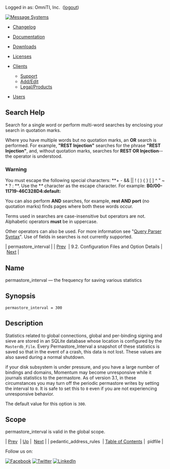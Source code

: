 Logged in as: OmniTI, Inc.  ([logout](https://support.messagesystems.com/logout.php))

[![Message Systems](https://support.messagesystems.com/images/ms-white205.png)](https://support.messagesystems.com/start.php) 

*   [Changelog](https://support.messagesystems.com/start.php?show=changelog)
*   [Documentation](https://support.messagesystems.com/docs/)
*   [Downloads](https://support.messagesystems.com/start.php)

*   [Licenses](https://support.messagesystems.com/license_summary.php)
*   <a href="">Clients</a>
    *   [Support](https://support.messagesystems.com/cs.php)
    *   [Add/Edit](https://support.messagesystems.com/edit_client.php)
    *   [Legal/Products](https://support.messagesystems.com/edit_products.php)
*   [Users](https://support.messagesystems.com/edit_customer.php)

## Search Help

Search for a single word or perform multi-word searches by enclosing your search in quotation marks.

Where you have multiple words but no quotation marks, an **OR** search is performed. For example, **"REST Injection"** searches for the phrase **"REST Injection"**, and, without quotation marks, searches for **REST OR Injection**--the operator is understood.

### Warning

You must escape the following special characters: **+ - && || ! ( ) { } [ ] ^ " ~ * ? : \**. Use the **\** character as the escape character. For example: **B0/00-11719-46C328D4\:default\:**

You can also perform **AND** searches, for example, **rest AND port** (no quotation marks) finds pages where both these words occur.

Terms used in searches are case-insensitive but operators are not. Alphabetic operators **must** be in uppercase.

Other operators can also be used. For more information see "[Query Parser Syntax](https://lucene.apache.org/core/old_versioned_docs/versions/3_0_0/queryparsersyntax.html)". Use of fields in searches is not currently supported.

| permastore_interval |
| [Prev](conf.ref.pedantic_address_rules.php)  | 9.2. Configuration Files and Option Details |  [Next](conf.ref.pidfile.php) |

<a name="conf.ref.permastore_interval"></a>
## Name

permastore_interval — the frequency for saving various statistics

## Synopsis

`permastore_interval = 300`

<a name="idp6207312"></a>
## Description

Statistics related to global connections, global and per-binding signing and sieve are stored in an SQLite database whose location is configured by the `Masterdb_File`. Every Permastore_Interval a snapshot of these statistics is saved so that in the event of a crash, this data is not lost. These values are also saved during a normal shutdown.

if your disk subsystem is under pressure, and you have a large number of bindings and domains, Momentum may become unresponsive while it journals statistics to the permastore. As of version 3.1, in these circumstances you may turn off the periodic permastore writes by setting the interval to `0`. It is safe to set this to `0` even if you are not experiencing unresponsive behavior.

The default value for this option is `300`.

<a name="idp6212192"></a>
## Scope

permastore_interval is valid in the global scope.

| [Prev](conf.ref.pedantic_address_rules.php)  | [Up](conf.ref.files.php) |  [Next](conf.ref.pidfile.php) |
| pedantic_address_rules  | [Table of Contents](index.php) |  pidfile |

Follow us on:

[![Facebook](https://support.messagesystems.com/images/icon-facebook.png)](http://www.facebook.com/messagesystems) [![Twitter](https://support.messagesystems.com/images/icon-twitter.png)](http://twitter.com/#!/MessageSystems) [![LinkedIn](https://support.messagesystems.com/images/icon-linkedin.png)](http://www.linkedin.com/company/message-systems)